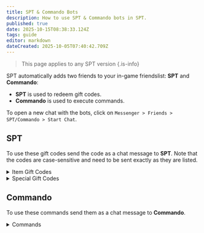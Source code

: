 ```yaml
---
title: SPT & Commando Bots
description: How to use SPT & Commando bots in SPT.
published: true
date: 2025-10-15T08:38:33.124Z
tags: guide
editor: markdown
dateCreated: 2025-10-05T07:40:42.709Z
---
```


> This page applies to any SPT version
{.is-info}


SPT automatically adds two friends to your in-game friendslist: **SPT** and **Commando**:
- **SPT** is used to redeem gift codes.
- **Commando** is used to execute commands.

To open a new chat with the bots, click on `Messenger > Friends > SPT/Commando > Start Chat`.

## SPT

To use these gift codes send the code as a chat message to **SPT**.
Note that the codes are case-sensitive and need to be sent exactly as they are listed.

<details>
<summary>Item Gift Codes</summary>
Majority of these can only be used once on each profile.
  
| Code 									| Gifted items |
| - | - |
| NewYear2023 					| VSK-94 9x39 rifle, 4 x A-91 mags, 210 x 9x39mm SP-5 gs ammo, NeoSteel High Cut Helmet, RK-PT-25 Backpack, Balaclava, Milk, Vodka, Condensed Milk, Violet Ornament, Silver Ornament, Red Ornament |
| NewYear2021						| Mk 17 LB, 4 x Mk17 30-round mags, 120 x 7.62x51mm M80 ammo, Ammo box, 3 x RGN Hand grenade, 3 x M7290 Flash Bang grenade, Keycards holder case, Fake white beard |
| Christmas2022     		| Large Christmas gift, 2 x Small Christmas gifts, Ammo box, Buckwheat |
| 1CLICKDRESSUP     		| MDR 7.62x51 Killtube, Death Knight mask, Crye Precision CPC plate carrier (Goons Edition), Weapon case |
| BARMALEY          		| RSh-12 12.7x55 revolver, Chiappa Rhino 50DS .357 revolver, 120 x 12.7x55mm PS12B ammo, 120 x .357 Magnum HP ammo, Moonshine, 2 x Ammo boxes |
| S00NS00N          		| Medicine case, Keycards holder case, 5 x Labs access keycards, Propital stim, eTG-c stim, Zagustin stim, Morphine stim, SJ6 stim |
| TRAMBON           		| LBT-6094A Slick Plate Carrier, FORT Redut-M body armor, CQC Osprey MK4A plate carrier (Protection, MTP), Armor repair kit |
| PINEWOOD          		| Mk-18 Mjolnir, 20 x .338 Lapua Magnum AP ammo, Chekannaya 15 apartment key |
| HESOYAM           		| 250,000 Roubles |
| PraporGiftDay1    		| CSA chest rig, CMS surgical kit, Salewa first aid kit |
| PraporGiftDay2    		| WARTECH Berkut BB-102 Backpack, AI-2 medkit, Army bandage |
| MechanicGiftDay1  		| Construction measuring tape |
| KAPPA4U           		| Secure container Kappa |
| ENDOFWIPE         		| 1,000,000 Roubles |
| IAMADIRTYLITTLEGOBLIN | Dev Balaclava |
| CHOMP                 | Raven figurine |
| CWX                   | 2 x Toilet paper |
| VALENS                | Sprinfield Armory M1A 7.62x51 rifle block, Knight's Armament Company SR-25 7.62x51 marksman rifle block |
| TERKOIZ               | SMW car key |
| WAFFLE                | Milk, Oatflakes |
| NIGHTWING             | Milk, Oatflakes |
| BSGBIRTHDAY2023       | NPP KIASS Kora-Kulon body armor, DIY IDEA chest rig, MSA ACH TC-2001 MICH Series helmet, Walker's XCEL 500BT Digital headset, MP-43 12ga sawed-off double-barrel shotgun, SVT-40 7.62x54R rifle (Sniper), Moonshine |
| GROUNDZERO            | Injector case |
| IAMMIGHTY             | HighCom Trooper TFO body armor, HK G28 7.62x51 marksman rifle (Patrol), M4A1 5.56x45 assault rifle (SAI) |
| ARMORPLATES           | ANA Tactical M1 plate carrier, Crye Precision AVS plate carrier, ULACH IIIA helmet (Tan) |
| RICHANDEXPENSIVE      | 2 x Propital stims, 2 x Zagustin stims, 2 x Meldonin stims, 2 x Trimadol stims, 2 x eTG-c stims |
| LEFTHANDHEADEYES      | Phased array element (AESA), Intelligence folder, Metal fuel tank |
| TWITCHNEWYEARS2023    | VSK-94 9x39 rifle (Tactical), PPSh-41 7.62x25 submachine gun, AK-545 Short 5.45x39 carbine, Sprinfield Armory M1A 7.62x51 rifle (EBR), MP-133 12ga pump-action shotgun, MP-153 12ga semmi-automatic shotgun, 60 x 5.56x45mm M855 ammo, Poyas-A + Poyas-B gear rig, Hazard 4 Takedown sling backpack, Slender mask, AFAK first aid kit, 2 x Surv12 field surgical kits, MRE ration pack, Gunpowder "Kite", 2 x Gunpowder "Eagle", Analog thermometer, Power supply unit, 3 x CPU fans |
| LUNARNEWYEAR2024      | TDI KRISS Vector Gen.2 .45 ACP submachine gun, 3 x G30 MagEx 30-round mags, 90 x .45 ACP Lasermatch FMJ ammo, AFAK first aid kit, Vita juice, Hot Rod, TarCola, 4 x Buckwheat |
| ETSREWARD             | FN SCAR-L 5.56x45 assualt rifle (Contract Wars), 6 x Mk16 30-round mags, 300 x 5.56x45mm M855A1 ammo, Weapons case, Keycards holder case |
| KONTOROVICH           | AKS-74UN 5.45x39 assault rifle (Zenit), SIG P226R 9x19 pistol (Tactical), 100 x 9x19mm Luger CCI ammo |
| UNHEARD               | 250 Dollars |
| HIDEOUTCAT            | Mr Kerman's cat hologram |
| KILLA                 | Graphics Card, Injector case |
| BITCOIN               | 2 x ComTac IV, HighCom Trooper TFO body armor (MultiCam), Spear 6.8, M4A1 SAI |
| GROUNDZERO2           | BNTI Gzhel-K body armor, CQC Osprey MK4A plate carrier (Protection, MTP), 2 x HighCom Striker ULACH IIIA helmet (Desert Tan), Grenade case |
| OBDOLBOS              | 2 x Propital, 2 x Zagustin, 2 x Meldonin, 2 x Trimadol, 2 x eTG-c, 2 x Perfotoran, 2 x Golden Star, 2 x M.U.L.E |
| THICC                 | Kalashnikov PKM 7.62x54R machine gun, NFM THOR Integrated Carrier body armor, Physical bitcoin, Intelligence |
| STREAMERLOOT          | Streamer Item Case, Twitch Drops Summer 2024 case (Epic), Twitch Drops Summer 2024 case (Rare), Twitch Drops |
| 500CIGARETTES         | Strike Cigarettes |
| STASHQOL              | 2 x Ammunition case, Lucky Scav Junk box, T H I C C item case, Item case, Weapon case, Medicine case, Mr. Holodilnick thermal bag, Magazine case, 2 x Documents case, Key tool, Dogtag case, S I C C organizational pouch |
| SPLASH                | 3 x RSP-30 reactive signal cartridge (Blue) |
| NewYear2024           | MPS Auto Assault-12 Gen 1 12ga automatic shotgun TerraGroup Labs, 3 x AA-12 12ga 20-round drum magazine, 60 x 12/70 RIP, 2 x Bottle of Tarkovskaya vodka, 2 x Bottle of Dan Jackiel whiskey, MTEK FLUX Ballistic helmet (MultiCam Alpine), Spiritus Systems Bank Robber chest rig (MultiCam Alpine), LBT-1476A 3Day Pack (MultiCam Alpine) |
| TOKTOK1M              | 1,000,000 Roubles, Labrys access keycard (Only works in v4.0.0 and above) |
| CUPSERIES             | LBT-2670 Slim Field Med Pack (Black), M.U.L.E. stimulant injector, SJ1 TGLabs combat stimulant injector, Adrenaline injector, SJ9 TGLabs combat stimulant injector, Obdolbos 2 cocktail injector, 3 x Ibuprofen painkillers, AFAK tactical individual first aid kit, 3 x CALOK-B hemostatic applicator, Grizzly medical kit, Vaseline balm (Only works in v4.0.0 and above) |
| ARENABATTLE           | Geneburn concert advertisement, Chain with Prokill medallion, 5 x GP coin, Arena poster (Only works in v4.0.0 and above) |
| ROADMAP               | DevTac Ronin Respirator, Ars Arma CPC MOD.1 plate carrier (A-TACS FG), Eberlestock F5 Switchblade backpack (Dry Earth), 240 x 5.56x45mm M995, 3 x AR-15 5.56x45 Magpul PMAG 30 GEN M3 W STANAG 30-round magazine (FDE), Lone Star TX-15 DML 5.56x45 carbine (Only works in v4.0.0 and above) |
</details>

<details>
  <summary>Special Gift Codes</summary>

  These are special codes or chat commands which result in various changes to your game state or profile. **Use with caution!**

| Code            | Outcome |
| - | - |
| GIVEMESPACE     | Adds 2 rows of additional stash space. Can be used up to 15 times. Requires game client restart to take effect |
| HOHOHO          | Enable christmas event |
| VERYSPOOKY      | Enable halloween event with zombies |
| ITSONLYSNOWALAN | Enable snow for every raid after the following one |
| GIVEMESUNSHINE  | Force enable summer season |
| EDITPROFILE     | Debug gift to assist with profile testing |
| TOURNAMENTGIFT  | Large assortment of items and various profile changes such as player level, skillpoints, Trader levels, etc. **WARNING THIS MAKES IRREVERSIBLE, POTENTIALLY UNWANTED, CHANGES TO YOUR PROFILE SUCH AS LESS TRADER STOCK AND NO FLEA**. |

</details>


## Commando

To use these commands send them as a chat message to **Commando**.
<details>
  <summary>Commands</summary>

| Command | Outcome | Example |
| - | - | - |
| `help` | Lists out all available commands in the Messenger and how to use them. | `help` |
| |||
| `spt profile` |||
| `spt profile level [desired level]` 					| Sets your profile level. | `spt profile level 20` |
| `spt profile skill [skill name] [quantity]` 	| Sets a skill level to the given number. | `spt profile skill metabolism 51` |
| `spt profile examine` 												| Examines every item. | `spt profile examine` |
| |||
| `spt trader` |||
| `spt trader [trader name] rep [quantity]` 		| Sets a trader's reputation to the given number. | `spt trader prapor rep 2` |
| `spt trader [trader name] spend [quantity]` 	| Sets a trader's money spent to a given number. | `spt trader therapist spend 1000000` |
| |||
| `spt give` |||
| `spt give [item ID] [quantity]` 					| Sends items by item ID. They can be found [here](https://tarkynator.com/). | `spt give 5449016a4bdc2d6f028b456f 2` |
| `spt give "[item name]" [quantity]` 					| Sends items by their name. If a name entered isn't an exact match, will give a number of search results, selectable by sending `spt give [search result number]` | `spt give "pack of sugar" 10` |
| `spt give [locale] "[item name]" [quantity]`	| Sends items by their name in a chosen language. |`spt give fr "figurine de chat" 3` |

</details>